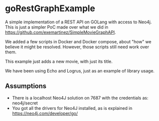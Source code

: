 # goRestGraphExample
A simple implementation of a REST API on GOLang with access to Neo4j. This is just a simpler PoC made over what we did in https://github.com/exemartinez/SimpleMovieGraphAPI.

We added a few scripts in Docker and Docker compose, about "how" we believe it might be resolved. However, those scripts still need work over them.

This example just adds a new movie, with just its title.

We have been using Echo and Logrus, just as an example of library usage. 

## Assumptions
* There is a localhost Neo4J solution on 7687 with the credentials as: neo4j/secret
* You got all the drivers for Neo4J installed, as is explained in https://neo4j.com/developer/go/

